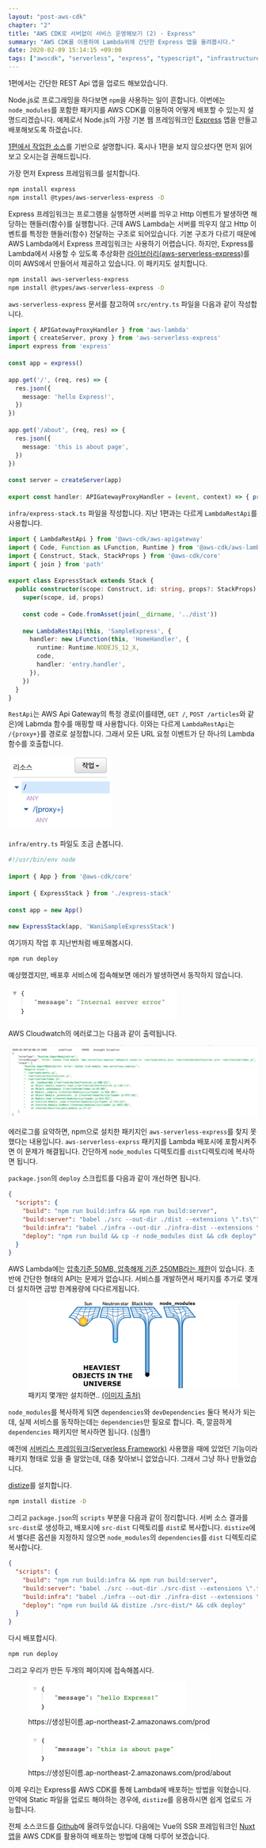 ```yaml
---
layout: "post-aws-cdk"
chapter: "2"
title: "AWS CDK로 서버없이 서비스 운영해보기 (2) - Express"
summary: "AWS CDK를 이용하여 Lambda위에 간단한 Express 앱을 올려봅시다."
date: 2020-02-09 15:14:15 +09:00
tags: ["awscdk", "serverless", "express", "typescript", "infrastructure"]
---
```


1편에서는 간단한 REST Api 앱을 업로드 해보았습니다.

Node.js로 프로그래밍을 하다보면 `npm`을 사용하는 일이 흔합니다. 이번에는 `node_modules`를 포함한 패키지를 AWS CDK를 이용하여 어떻게 배포할 수 있는지 설명드리겠습니다. 예제로서 Node.js의 가장 기본 웹 프레임워크인 [Express](https://expressjs.com/ko/) 앱을 만들고 배포해보도록 하겠습니다.

[1편에서 작업한 소스](/posts/2020/01/23/aws-cdk-1/)를 기반으로 설명합니다. 혹시나 1편을 보지 않으셨다면 먼저 읽어보고 오시는걸 권해드립니다.

가장 먼저 Express 프레임워크를 설치합니다.

```bash
npm install express
npm install @types/aws-serverless-express -D
```

Express 프레임워크는 프로그램을 실행하면 서버를 띄우고 Http 이벤트가 발생하면 해당하는 핸들러(함수)를 실행합니다. 근데 AWS Lambda는 서버를 띄우지 않고 Http 이벤트를 특정한 핸들러(함수) 전달하는 구조로 되어있습니다. 기본 구조가 다르기 때문에 AWS Lambda에서 Express 프레임워크는 사용하기 어렵습니다. 하지만, Express를 Lambda에서 사용할 수 있도록 추상화한 [라이브러리(aws-serverless-express)](https://github.com/awslabs/aws-serverless-express)를 이미 AWS에서 만들어서 제공하고 있습니다. 이 패키지도 설치합니다.

```bash
npm install aws-serverless-express
npm install @types/aws-serverless-express -D
```

`aws-serverless-express` 문서를 참고하여 `src/entry.ts` 파일을 다음과 같이 작성합니다.

```typescript
import { APIGatewayProxyHandler } from 'aws-lambda'
import { createServer, proxy } from 'aws-serverless-express'
import express from 'express'

const app = express()

app.get('/', (req, res) => {
  res.json({
    message: 'hello Express!',
  })
})

app.get('/about', (req, res) => {
  res.json({
    message: 'this is about page',
  })
})

const server = createServer(app)

export const handler: APIGatewayProxyHandler = (event, context) => { proxy(server, event, context) }
```

`infra/express-stack.ts` 파일을 작성합니다. 지난 1편과는 다르게 `LambdaRestApi`를 사용합니다.

```typescript
import { LambdaRestApi } from '@aws-cdk/aws-apigateway'
import { Code, Function as LFunction, Runtime } from '@aws-cdk/aws-lambda'
import { Construct, Stack, StackProps } from '@aws-cdk/core'
import { join } from 'path'

export class ExpressStack extends Stack {
  public constructor(scope: Construct, id: string, props?: StackProps) {
    super(scope, id, props)

    const code = Code.fromAsset(join(__dirname, '../dist'))

    new LambdaRestApi(this, 'SampleExpress', {
      handler: new LFunction(this, 'HomeHandler', {
        runtime: Runtime.NODEJS_12_X,
        code,
        handler: 'entry.handler',
      }),
    })
  }
}
```

`RestApi`는 AWS Api Gateway의 특정 경로(이를테면, `GET /`, `POST /articles`와 같은)에 Labmda 함수를 매핑할 때 사용합니다. 이와는 다르게 `LambdaRestApi`는 `/{proxy+}`를 경로로 설정합니다. 그래서 모든 URL 요청 이벤트가 단 하나의 Lambda 함수를 호출합니다.

![API Gateway Proxy](/images/2020/200206-apigateway-proxy.png)

`infra/entry.ts` 파일도 조금 손봅니다.

```typescript
#!/usr/bin/env node

import { App } from '@aws-cdk/core'

import { ExpressStack } from './express-stack'

const app = new App()

new ExpressStack(app, 'WaniSampleExpressStack')
```

여기까지 작업 후 지난번처럼 배포해봅시다.

```bash
npm run deploy
```

예상했겠지만, 배포후 서비스에 접속해보면 에러가 발생하면서 동작하지 않습니다.

![API Gateway Proxy](/images/2020/200206-internal-server-error.png)

AWS Cloudwatch의 에러로그는 다음과 같이 출력됩니다.

![API Gateway Proxy](/images/2020/200206-error-log.png)

에러로그를 요약하면, npm으로 설치한 패키지인 `aws-serverless-express`를 찾지 못했다는 내용입니다. `aws-serverless-exprss` 패키지를 Lambda 배포시에 포함시켜주면 이 문제가 해결됩니다. 간단하게 `node_modules` 디렉토리를 `dist`디렉토리에 복사하면 됩니다.

`package.json`의 `deploy` 스크립트를 다음과 같이 개선하면 됩니다.

```json
{
  "scripts": {
    "build": "npm run build:infra && npm run build:server",
    "build:server": "babel ./src --out-dir ./dist --extensions \".ts\"",
    "build:infra": "babel ./infra --out-dir ./infra-dist --extensions \".ts\"",
    "deploy": "npm run build && cp -r node_modules dist && cdk deploy"
  }
}
```

AWS Lambda에는 [압축기준 50MB, 압축해제 기준 250MB라는 제한](https://docs.aws.amazon.com/ko_kr/lambda/latest/dg/limits.html)이 있습니다. 초반에 간단한 형태의 API는 문제가 없습니다. 서비스를 개발하면서 패키지를 추가로 몇개 더 설치하면 금방 한계용량에 다다르게됩니다.

<figure>
  <img src="/images/2020/200206-heaviest-node-modules.png" alt="Heaviest Objects in the Universe" />
  <figcaption>패키지 몇개만 설치하면.. <a href="https://dev.to/leoat12/the-nodemodules-problem-29dc">(이미지 출처)</a></figcaption>
</figure>

`node_modules`를 복사하게 되면 `dependencies`와 `devDependencies` 둘다 복사가 되는데, 실제 서비스를 동작하는데는 `dependencies`만 필요로 합니다. 즉, 깔끔하게 `dependencies` 패키지만 복사하면 됩니다. (심플!)

예전에 [서버리스 프레임워크(Serverless Framework)](https://serverless.com) 사용했을 때에 있었던 기능이라 패키지 형태로 있을 줄 알았는데, 대충 찾아보니 없었습니다. 그래서 그냥 하나 만들었습니다.

[distize](https://github.com/wan2land/distize)를 설치합니다.

```bash
npm install distize -D
```

그리고 `package.json`의 `scripts` 부분을 다음과 같이 정리합니다. 서버 소스 결과를 `src-dist`로 생성하고, 배포시에 `src-dist` 디렉토리를 `dist`로 복사합니다. `distize`에서 별다른 옵션을 지정하지 않으면 `node_modules`의 `dependencies`를 `dist` 디렉토리로 복사합니다.

<!--TODO: distize관련 링크 삽입-->

```json
{
  "scripts": {
    "build": "npm run build:infra && npm run build:server",
    "build:server": "babel ./src --out-dir ./src-dist --extensions \".ts\"",
    "build:infra": "babel ./infra --out-dir ./infra-dist --extensions \".ts\"",
    "deploy": "npm run build && distize ./src-dist/* && cdk deploy"
  }
}
```

다시 배포합시다.

```bash
npm run deploy
```

그리고 우리가 만든 두개의 페이지에 접속해봅시다.

<figure>
  <img src="/images/2020/200206-result1.png" alt="결과1" />
  <figcaption>https://생성된이름.ap-northeast-2.amazonaws.com/prod</figcaption>
</figure>

<figure>
  <img src="/images/2020/200206-result2.png" alt="결과2" />
  <figcaption>https://생성된이름.ap-northeast-2.amazonaws.com/prod/about</figcaption>
</figure>

이제 우리는 Express를 AWS CDK를 통해 Lambda에 배포하는 방법을 익혔습니다. 만약에 Static 파일을 업로드 해야하는 경우에, `distize`를 응용하시면 쉽게 업로드 가능합니다.

전체 소스코드를 [Github](https://github.com/wan2land/aws-cdk-samples/tree/master/sample-express-app)에 올려두었습니다. 다음에는 Vue의 SSR 프레임워크인 [Nuxt 앱](https://nuxtjs.org/)을 AWS CDK를 활용하여 배포하는 방법에 대해 다루어 보겠습니다.
